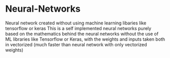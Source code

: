 # Neural-Networks
Neural network created without using machine learning libaries like tensorflow or keras
This is a self implemented neural networks purely based on the mathematics behind the neural networks without the use of ML libraries like Tensorflow or Keras, with the weights and inputs taken both in vectorized
(much faster than neural network with only vectorized weights)
